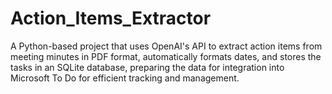 # Action_Items_Extractor
A Python-based project that uses OpenAI's API to extract action items from meeting minutes in PDF format, automatically formats dates, and stores the tasks in an SQLite database, preparing the data for integration into Microsoft To Do for efficient tracking and management.
